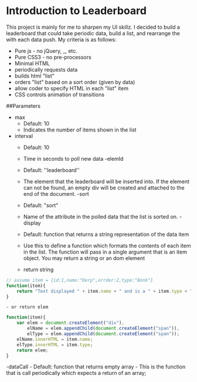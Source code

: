 # Introduction to Leaderboard
This project is mainly for me to sharpen my UI skillz. I decided to build a leaderboard that could take periodic data, build a list, and rearrange the with each data push.
My criteria is as follows:
* Pure js - no jQuery, _, etc.
* Pure CSS3 - no pre-processors
* Minimal HTML
* periodically requests data
* builds html "list"
* orders "list" based on a sort order (given by data)
* allow coder to specify HTML in each "list" item
* CSS controls animation of transitions

##Parameters
- max
	- Default: 10
	- Indicates the number of items shown in the list
- interval
	- Default: 10
	- Time in seconds to poll new data
-elemId
	- Default: ''leaderboard''
	- The element that the leaderboard will be inserted into. If the element can not be found, an empty div will be created and attached to the end of the document.
-sort
	- Default: "sort"
	- Name of the attribute in the polled data that the list is sorted on.
-display
	- Default: function that returns a string representation of the data item
	- Use this to define a function which formats the contents of each item in the list. The function will pass in a single argument that is an item object. You may return a string or an dom element

	- return string
```js
// assume item = {id:1,name:"Derp",orrder:2,type:"Bonk"}
function(item){
	return "Text displayed " + item.name + " and is a " + item.type + "!";
}
```
	- or return elem
```js
function(item){
	var elem = document.createElement("div"),
		elName = elem.appendChild(document.createElement("span")),
		elType = elem.appendChild(document.createElement("span"));
	elName.innerHTML = item.name;
	elType.innerHTML = item.type;
	return elem;
}
```
-dataCall
	- Default: function that returns empty array
	- This is the function that is call periodically which expects a return of an array;